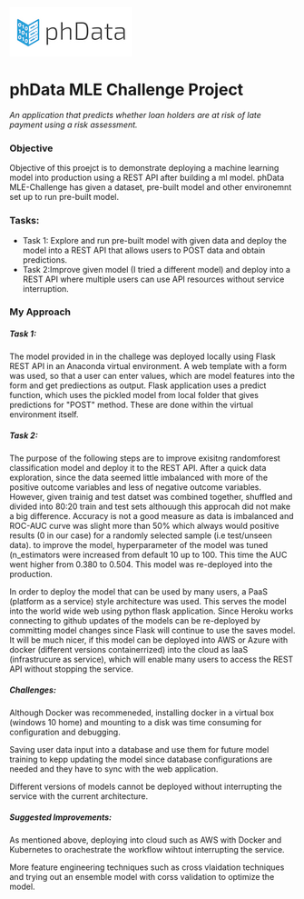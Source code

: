 ![phData Logo](img/phData_color_rgb.jpg "phData Logo")

# phData MLE Challenge Project
*An application that predicts whether loan holders are at risk of late payment using a risk assessment.*

### Objective
Objective of this proejct is to demonstrate deploying a machine learning model into production using a REST API after building a ml model. 
phData MLE-Challenge has given a dataset, pre-built model and other environemnt set up to run pre-built model.

### Tasks:
* Task 1: Explore and run pre-built model with given data and deploy the model into a REST API that allows users to POST data and obtain predictions.
* Task 2:Improve given model (I tried a different model) and deploy into a REST API where multiple users can use API resources without service interruption.

### My Approach
##### Task 1:
The model provided in in the challege was deployed locally using Flask REST API in an Anaconda virtual environment. A web template with a form was used, so that a user can enter values, which are model features into the form
and get prediections as output. Flask application uses a predict function, which uses the pickled model from local folder that gives predictions for "POST" method. These are done within the virtual environment itself.

##### Task 2:
The purpose of the following steps are to improve exisitng randomforest classification model and deploy it to the REST API. After a quick data exploration, since the data seemed little imbalanced with more of the positive outcome variables and less of negative 
outcome variables. However, given trainig and test datset was combined together, shuffled and divided into 80:20 train and test sets althouugh this approcah did not make a big difference. Accuracy is not a good measure 
as data is imbalanced and ROC-AUC curve was slight more than 50% which always would positive results (0 in our case) for a randomly selected sample (i.e test/unseen data).
to improve the model, hyperparameter of the model was tuned (n_estimators were increased from default 10 up to 100. This time the AUC went higher from 0.380 to 0.504. This model was re-deployed into the production.

In order to deploy the model that can be used by many users, a PaaS (platform as a service) style architecture was used. This serves the model into the world wide web using python flask application. Since Heroku works connecting to 
github updates of the models can be re-deployed by committing model changes since Flask will continue to use the saves model. It will be much nicer, if this model can be deployed into AWS or Azure with docker (different versions containerrized)
into the cloud as IaaS (infrastrucure as service), which will enable many users to access the REST API without stopping the service.

##### Challenges:
Although Docker was recommeneded, installing docker in a virtual box (windows 10 home) and mounting to a disk was time consuming for configuration and debugging.

Saving user data input into a database and use them for future model training to kepp updating the model since database configurations are needed and they have to sync with the web application.

Different versions of models cannot be deployed without interrupting the service with the current architecture.


##### Suggested Improvements:
As mentioned above, deploying into cloud such as AWS with Docker and Kubernetes to orachestrate the workflow wihtout interrupting the service.

More feature engineering techniques such as cross vlaidation techniques and trying out an ensemble model with corss validation to optimize the model.

